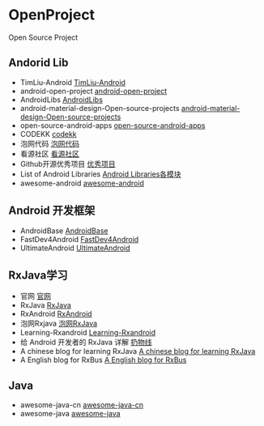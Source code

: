 # OpenProject
Open Source Project 

## Andorid Lib

* TimLiu-Android [TimLiu-Android](https://github.com/Morcal/TimLiu-Android)  
* android-open-project [android-open-project](https://github.com/Trinea/android-open-project)  
* AndroidLibs [AndroidLibs](https://github.com/XXApple/AndroidLibs)  
* android-material-design-Open-source-projects [android-material-design-Open-source-projects](https://github.com/soyoungboy/android-material-design-Open-source-projects)  
* open-source-android-apps [open-source-android-apps](https://github.com/pcqpcq/open-source-android-apps)  
* CODEKK [codekk](http://p.codekk.com/)  
* 泡网代码 [泡网代码](http://www.jcodecraeer.com/plus/list.php?tid=31)  
* 看源社区 [看源社区](http://www.see-source.com/androidwidget/list.html)  
* Github开源优秀项目 [优秀项目](http://www.cnblogs.com/hawkon/p/3593709.html)  
* List of Android Libraries [Android Libraries各模块](https://github.com/Morcal/awesome-android-libraries)  
* awesome-android [awesome-android](https://github.com/snowdream/awesome-android)  

## Android 开发框架  

* AndroidBase [AndroidBase](https://github.com/Morcal/AndroidBase)  
* FastDev4Android [FastDev4Android](https://github.com/jiangqqlmj/FastDev4Android)  
* UltimateAndroid [UltimateAndroid](https://github.com/cymcsg/UltimateAndroid)  

## RxJava学习  

* 官网 [官网](http://reactivex.io/)  
* RxJava [RxJava](https://github.com/ReactiveX/RxJava)  
* RxAndroid [RxAndroid](https://github.com/ReactiveX/RxAndroid)  
* 泡网Rxjava [泡网RxJava](http://www.jcodecraeer.com/a/anzhuokaifa/androidkaifa/2015/0430/2815.html)  
* Learning-Rxandroid [Learning-Rxandroid](https://github.com/YongHuiLuo/Learning-Rxandroid)  
* 给 Android 开发者的 RxJava 详解 [扔物线](http://gank.io/post/560e15be2dca930e00da1083)  
* A chinese blog for learning RxJava [A chinese blog for learning RxJava](http://blog.csdn.net/lzyzsd/article/details/41833541)  
* A English blog for RxBus [A English blog for RxBus](http://nerds.weddingpartyapp.com/tech/2014/12/24/implementing-an-event-bus-with-rxjava-rxbus/)  

## Java   

* awesome-java-cn [awesome-java-cn](https://github.com/jobbole/awesome-java-cn)  
* awesome-java [awesome-java](https://github.com/akullpp/awesome-java)  
